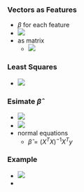 ### Vectors as Features
+ $\beta$ for each feature
+ ![](../../z_images/Pasted%20image%2020230116151657.png)
+ as matrix
	+ ![](../../z_images/Pasted%20image%2020230116151841.png)

 ### Least Squares
+ ![](../../z_images/Pasted%20image%2020230116151941.png)

### Esimate $\hat{\beta}$
+ ![](../../z_images/Pasted%20image%2020230116152127.png)
+ ![](../../z_images/Pasted%20image%2020230116152523.png)
+ normal equations
	+ $\hat{\beta}=(X^TX)^{-1}X^Ty$

### Example
+ ![](../../z_images/Pasted%20image%2020230116152635.png)
+ 